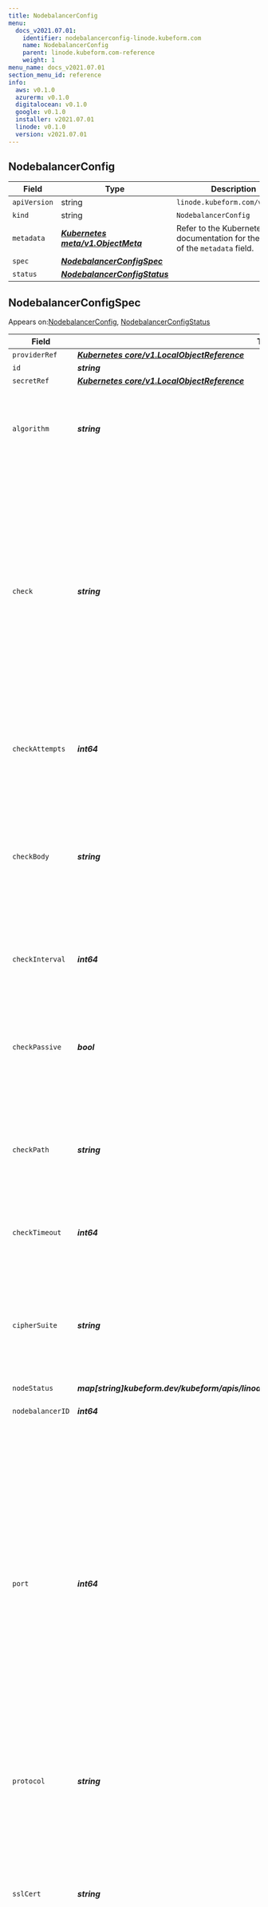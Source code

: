 ```yaml
---
title: NodebalancerConfig
menu:
  docs_v2021.07.01:
    identifier: nodebalancerconfig-linode.kubeform.com
    name: NodebalancerConfig
    parent: linode.kubeform.com-reference
    weight: 1
menu_name: docs_v2021.07.01
section_menu_id: reference
info:
  aws: v0.1.0
  azurerm: v0.1.0
  digitalocean: v0.1.0
  google: v0.1.0
  installer: v2021.07.01
  linode: v0.1.0
  version: v2021.07.01
---
```


## NodebalancerConfig
| Field | Type | Description |
| ------ | ----- | ----------- |
| `apiVersion` | string | `linode.kubeform.com/v1alpha1` |
|    `kind` | string | `NodebalancerConfig` |
| `metadata` | ***[Kubernetes meta/v1.ObjectMeta](https://v1-18.docs.kubernetes.io/docs/reference/generated/kubernetes-api/v1.18/#objectmeta-v1-meta)***|Refer to the Kubernetes API documentation for the fields of the `metadata` field.|
| `spec` | ***[NodebalancerConfigSpec](#nodebalancerconfigspec)***||
| `status` | ***[NodebalancerConfigStatus](#nodebalancerconfigstatus)***||
## NodebalancerConfigSpec

Appears on:[NodebalancerConfig](#nodebalancerconfig), [NodebalancerConfigStatus](#nodebalancerconfigstatus)

| Field | Type | Description |
| ------ | ----- | ----------- |
| `providerRef` | ***[Kubernetes core/v1.LocalObjectReference](https://v1-18.docs.kubernetes.io/docs/reference/generated/kubernetes-api/v1.18/#localobjectreference-v1-core)***||
| `id` | ***string***||
| `secretRef` | ***[Kubernetes core/v1.LocalObjectReference](https://v1-18.docs.kubernetes.io/docs/reference/generated/kubernetes-api/v1.18/#localobjectreference-v1-core)***||
| `algorithm` | ***string***| ***(Optional)*** What algorithm this NodeBalancer should use for routing traffic to backends: roundrobin, leastconn, source|
| `check` | ***string***| ***(Optional)*** The type of check to perform against backends to ensure they are serving requests. This is used to determine if backends are up or down. If none no check is performed. connection requires only a connection to the backend to succeed. http and http_body rely on the backend serving HTTP, and that the response returned matches what is expected.|
| `checkAttempts` | ***int64***| ***(Optional)*** How many times to attempt a check before considering a backend to be down. (1-30)|
| `checkBody` | ***string***| ***(Optional)*** This value must be present in the response body of the check in order for it to pass. If this value is not present in the response body of a check request, the backend is considered to be down|
| `checkInterval` | ***int64***| ***(Optional)*** How often, in seconds, to check that backends are up and serving requests.|
| `checkPassive` | ***bool***| ***(Optional)*** If true, any response from this backend with a 5xx status code will be enough for it to be considered unhealthy and taken out of rotation.|
| `checkPath` | ***string***| ***(Optional)*** The URL path to check on each backend. If the backend does not respond to this request it is considered to be down.|
| `checkTimeout` | ***int64***| ***(Optional)*** How long, in seconds, to wait for a check attempt before considering it failed. (1-30)|
| `cipherSuite` | ***string***| ***(Optional)*** What ciphers to use for SSL connections served by this NodeBalancer. `legacy` is considered insecure and should only be used if necessary.|
| `nodeStatus` | ***map[string]kubeform.dev/kubeform/apis/linode/v1alpha1.NodebalancerConfigSpecNodeStatus***| ***(Optional)*** |
| `nodebalancerID` | ***int64***|The ID of the NodeBalancer to access.|
| `port` | ***int64***| ***(Optional)*** The TCP port this Config is for. These values must be unique across configs on a single NodeBalancer (you can't have two configs for port 80, for example). While some ports imply some protocols, no enforcement is done and you may configure your NodeBalancer however is useful to you. For example, while port 443 is generally used for HTTPS, you do not need SSL configured to have a NodeBalancer listening on port 443.|
| `protocol` | ***string***| ***(Optional)*** The protocol this port is configured to serve. If this is set to https you must include an ssl_cert and an ssl_key.|
| `sslCert` | ***string***| ***(Optional)*** The certificate this port is serving. This is not returned. If set, this field will come back as `<REDACTED>`. Please use the ssl_commonname and ssl_fingerprint to identify the certificate.|
| `sslCommonname` | ***string***| ***(Optional)*** The common name for the SSL certification this port is serving if this port is not configured to use SSL.|
| `sslFingerprint` | ***string***| ***(Optional)*** The fingerprint for the SSL certification this port is serving if this port is not configured to use SSL.|
| `stickiness` | ***string***| ***(Optional)*** Controls how session stickiness is handled on this port: 'none', 'table', 'http_cookie'|
## NodebalancerConfigStatus

Appears on:[NodebalancerConfig](#nodebalancerconfig)

| Field | Type | Description |
| ------ | ----- | ----------- |
| `observedGeneration` | ***int64***| ***(Optional)*** Resource generation, which is updated on mutation by the API Server.|
| `output` | ***[NodebalancerConfigSpec](#nodebalancerconfigspec)***| ***(Optional)*** |
| `state` | ***kubeform.dev/kubeform/apis/base/v1alpha1.State***| ***(Optional)*** |
| `phase` | ***[Phase](#phase)***| ***(Optional)*** |
## Phase(`string` alias)

Appears on:[NodebalancerConfigStatus](#nodebalancerconfigstatus)

---
## Sensitive Values
| Name | Type | Description |
|------|------|-------------|
| `ssl_key` | ***string*** |The private key corresponding to this port's certificate. This is not returned. If set, this field will come back as `<REDACTED>`. Please use the ssl_commonname and ssl_fingerprint to identify the certificate.|
